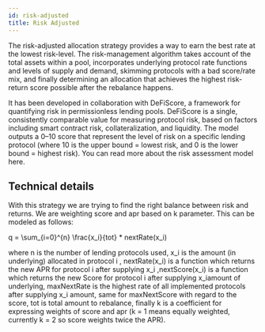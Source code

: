 ```yaml
---
id: risk-adjusted
title: Risk Adjusted
---
```


The risk-adjusted allocation strategy provides a way to earn the best rate at the lowest risk-level. The risk-management algorithm takes account of the total assets within a pool, incorporates underlying protocol rate functions and levels of supply and demand, skimming protocols with a bad score/rate mix, and finally determining an allocation that achieves the highest risk-return score possible after the rebalance happens. 

It has been developed in collaboration with DeFiScore, a framework for quantifying risk in permissionless lending pools. DeFiScore is a single, consistently comparable value for measuring protocol risk, based on factors including smart contract risk, collateralization, and liquidity. The model outputs a 0–10 score that represent the level of risk on a specific lending protocol (where 10 is the upper bound = lowest risk, and 0 is the lower bound = highest risk).
You can read more about the risk assessment model here.

## Technical details
With this strategy we are trying to find the right balance between risk and returns. We are weighting score and apr based on k parameter. This can be modeled as follows:

q = \sum_{i=0}^{n} \frac{x_i}{tot} * nextRate(x_i)

where n is the number of lending protocols used, x_i is the amount (in underlying) allocated in protocol i , nextRate(x_i) is a function which returns the new APR for protocol i after supplying x_i ,nextScore(x_i) is a function which returns the new Score for protocol i after supplying x_iamount of underlying, maxNextRate is the highest rate of all implemented protocols after supplying x_i amount, same for maxNextScore with regard to the score, tot is total amount to rebalance, finally k is a coefficient for expressing weights of score and apr (k = 1  means equally weighted, currently k = 2 so score weights twice the APR).